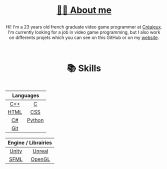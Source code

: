 # <p align="center"><a href="http://basilevieu.fr/#about"><span>👦🏻 About me</span></a></p>

<p align="center">
	<span>Hi! I'm a 23 years old french graduate video game programmer at <a href="https://www.creajeux.fr/">Créajeux</a>. I'm currently looking for a job in video game programming, but I also work on differents projets which you can see on this GitHub or on my <a href="http://basilevieu.fr/">website</a>.</span>
</p>

<br>

# <p align="center"><span>📚 Skills</span></p>

<table align="center">
	<tbody>
		<tr>
			<table align="center">
				<thead>
					<tr>
						<th colspan="2"><b>Languages</b></th>
					</tr>
				</thead>
				<tbody>
					<tr>
						<td align="center"><a href="https://en.wikipedia.org/wiki/C%2B%2B">C++</a></td>
						<td align="center"><a href="https://en.wikipedia.org/wiki/C_(programming_language)">C</a></td>
					</tr>
					<tr>
						<td align="center"><a href="https://en.wikipedia.org/wiki/HTML">HTML</a></td>
						<td align="center"><a href="https://en.wikipedia.org/wiki/CSS">CSS</a></td>
					</tr>
					<tr>
						<td align="center"><a href="https://en.wikipedia.org/wiki/C_Sharp_(programming_language)">C#</a></td>
						<td align="center"><a href="https://en.wikipedia.org/wiki/Python_(programming_language)">Python</a></td>
					</tr>
					<tr>
						<td align="center"><a href="https://en.wikipedia.org/wiki/Git">Git</a></td>
					</tr>
				</tbody>
			</table>
			<table align="center">
				<thead>
					<tr>
						<th colspan="2"><b>Engine / Librairies</b></th>
					</tr>
				</thead>
				<tbody>
					<tr>
						<td align="center"><a href="https://fr.wikipedia.org/wiki/Unity_%28moteur_de_jeu%29">Unity</a></td>
						<td align="center"><a href="https://fr.wikipedia.org/wiki/Unreal_Engine">Unreal</a></td>
					</tr>
					<tr>
						<td align="center"><a href="https://www.sfml-dev.org/index.php">SFML</a></td>
						<td align="center"><a href="https://www.opengl.org//">OpenGL</a></td>
					</tr>
				</tbody>
			</table>
		</tr>
	</tbody>
</table>

<!--
<table align="center">
	<thead>
		<tr>
			<th colspan="2"><b>Languages</b></th>
			<th colspan="2"><b>Libraries</b></th>
			<th colspan="2"><b>Softwares</b></th>
		</tr>
	</thead>
	<tbody>
		<tr>
			<td align="center"><a href="https://en.wikipedia.org/wiki/C%2B%2B">C++</a></td>
			<td align="center"><a href="https://en.wikipedia.org/wiki/C_(programming_language)">C</a></td>
			<td align="center"><a href="https://www.sfml-dev.org/index.php">SFML</a></td>
			<td align="center"><a href="https://www.opengl.org//">OpenGL</a></td>
			<td align="center"><a href="https://code.visualstudio.com/">VS Code</a></td>
			<td align="center"><a href="https://visualstudio.microsoft.com/">Visual Studio</a></td>
		</tr>
		<tr>
			<td align="center"><a href="https://en.wikipedia.org/wiki/Java_(programming_language)">Java</a></td>
			<td align="center"><a href="https://en.wikipedia.org/wiki/HTML">HTML</a></td>
			<td align="center"><a href="http://glm.g-truc.net/0.9.6/api/index.html">GLM</a></td>
			<td align="center"><a href="https://github.com/ocornut/imgui">ImGui</a></td>
			<td align="center"><a href="https://www.jetbrains.com/idea/">IntelliJ</a></td>
			<td align="center"><a href="https://unity.com/">Unity</a></td>
		</tr>
		<tr>
			<td align="center"><a href="https://en.wikipedia.org/wiki/CSS">CSS</a></td>
			<td align="center"><a href="https://en.wikipedia.org/wiki/JavaScript">JavaScript</a></td>
			<td align="center"><a href="https://openjfx.io/">JavaFX</a></td>
			<td align="center"><a href="https://greensock.com/">Green Sock</a></td>
			<td align="center"><a href="https://www.solidworks.com/">Solidworks</a></td>
			<td align="center"><a href="https://www.microsoft.com/en-us/microsoft-365/excel">Excel</a></td>
		</tr>
		<tr>
			<td align="center"><a href="https://en.wikipedia.org/wiki/C_Sharp_(programming_language)">C#</a></td>
			<td align="center"><a href="https://en.wikipedia.org/wiki/OpenGL_Shading_Language">GLSL</a></td>
			<td align="center"><a href="https://animejs.com/">AnimeJS</a></td>
			<td align="center"><a href="https://threejs.org/">ThreeJS</a></td>
			<td align="center"><a href="https://www.adobe.com/products/aftereffects.html">After Effects</a></td>
			<td align="center"><a href="https://www.adobe.com/products/illustrator.html">Illustrator</a></td>
		</tr>
		<tr>
			<td align="center"><a href="https://en.wikipedia.org/wiki/Python_(programming_language)">Python</a></td>
			<td align="center"><a href="https://en.wikipedia.org/wiki/SQL">SQL</a></td>
			<td align="center"><a href="https://keras.io/">Keras</a></td>
			<td align="center"></td>
			<td align="center"><a href="https://www.adobe.com/products/photoshop.html">Photoshop</a></td>
			<td align="center"><a href="https://www.audacityteam.org/">Audacity</a></td>
		</tr>
		<tr>
			<td align="center"><a href="https://en.wikipedia.org/wiki/CMake">CMake</a></td>
			<td align="center"><a href="https://en.wikipedia.org/wiki/Git">Git</a></td>
			<td align="center"></td>
			<td align="center"></td>
			<td align="center"></td>
			<td align="center"></td>
		</tr>
	</tbody>
</table>
-->

<!--
**BasileVieu/BasileVieu** is a ✨ _special_ ✨ repository because its `README.md` (this file) appears on your GitHub profile.

Here are some ideas to get you started:

- 🔭 I’m currently working on ...
- 🌱 I’m currently learning ...
- 👯 I’m looking to collaborate on ...
- 🤔 I’m looking for help with ...
- 💬 Ask me about ...
- 📫 How to reach me: ...
- 😄 Pronouns: ...
- ⚡ Fun fact: ...
-->
